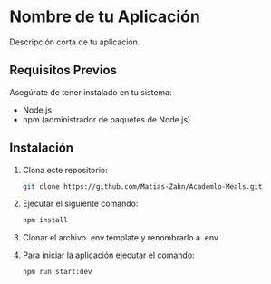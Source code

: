 # Nombre de tu Aplicación

Descripción corta de tu aplicación.

## Requisitos Previos

Asegúrate de tener instalado en tu sistema:

-  Node.js
-  npm (administrador de paquetes de Node.js)

## Instalación

1. Clona este repositorio:

   ```bash
   git clone https://github.com/Matias-Zahn/Academlo-Meals.git

   ```

2. Ejecutar el siguiente comando:
   ```bash
   npm install

   ```
3. Clonar el archivo .env.template y renombrarlo a .env
4. Para iniciar la aplicación ejecutar el comando:
   ```bash
   npm run start:dev
   ```
